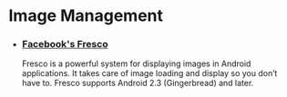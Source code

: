 # Image Management

* ### **[Facebook's Fresco](http://frescolib.org/)**

   Fresco is a powerful system for displaying images in Android applications. It takes care of image loading and display so you don’t have to. Fresco supports Android 2.3 (Gingerbread) and later.

   




